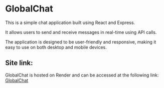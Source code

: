 ﻿# GlobalChat

This is a simple chat application built using React and Express.

It allows users to send and receive messages in real-time using API calls. 

The application is designed to be user-friendly and responsive, making it easy to use on both desktop and mobile devices.


## Site link:
GlobalChat is hosted on Render and can be accessed at the following link:
[GlobalChat](https://globalchat-shre.onrender.com/)